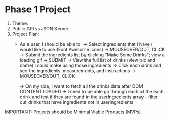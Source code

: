 # Phase 1 Project

1. Theme:
2. Public API vs JSON Server:
3. Project Plan:
    - As a user, I should be able to:
        -> Select ingredients that I have / would like to use (Font Awesome Icons) -> MOUSEOVER/OUT, CLICK
        -> Submit the ingredients list by clicking "Make Some Drinks"; view a loading gif -> SUBMIT
        -> View the full list of drinks (view pic and name) I could make using those ingredients
        -> Click each drink and see the ingredients, measurements, and instructions -> MOUSEOVER/OUT, CLICK

        -> On my side, I want to fetch all the drinks data after DOM CONTENT LOADED
        -> I need to be able go through each of the each drink and test if they are found in the
        userIngredients array - filter out drinks that have ingredients not in userIngredients


IMPORTANT: Projects should be Minimal Viable Products (MVPs)